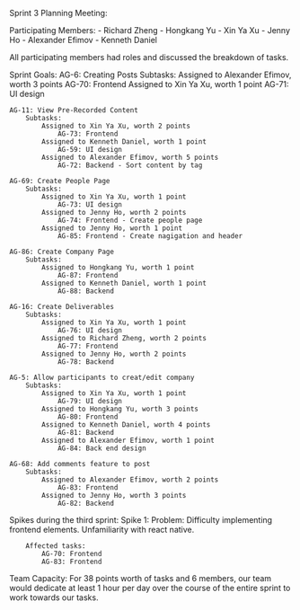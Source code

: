 Sprint 3 Planning Meeting:

Participating Members: 
    - Richard Zheng
    - Hongkang Yu
    - Xin Ya Xu
    - Jenny Ho
    - Alexander Efimov
    - Kenneth Daniel

All participating members had roles and discussed the breakdown of tasks. 

Sprint Goals:
    AG-6: Creating Posts
        Subtasks:
            Assigned to Alexander Efimov, worth 3 points
                AG-70: Frontend
            Assigned to Xin Ya Xu, worth 1 point 
                AG-71: UI design

    AG-11: View Pre-Recorded Content
        Subtasks:
            Assigned to Xin Ya Xu, worth 2 points
                AG-73: Frontend
            Assigned to Kenneth Daniel, worth 1 point
                AG-59: UI design
            Assigned to Alexander Efimov, worth 5 points
                AG-72: Backend - Sort content by tag

    AG-69: Create People Page
        Subtasks:
            Assigned to Xin Ya Xu, worth 1 point
                AG-73: UI design
            Assigned to Jenny Ho, worth 2 points
                AG-74: Frontend - Create people page
            Assigned to Jenny Ho, worth 1 point 
                AG-85: Frontend - Create nagigation and header

    AG-86: Create Company Page
        Subtasks:
            Assigned to Hongkang Yu, worth 1 point 
                AG-87: Frontend
            Assigned to Kenneth Daniel, worth 1 point
                AG-88: Backend

    AG-16: Create Deliverables
        Subtasks:
            Assigned to Xin Ya Xu, worth 1 point
                AG-76: UI design
            Assigned to Richard Zheng, worth 2 points 
                AG-77: Frontend
            Assigned to Jenny Ho, worth 2 points
                AG-78: Backend
    
    AG-5: Allow participants to creat/edit company
        Subtasks:
            Assigned to Xin Ya Xu, worth 1 point 
                AG-79: UI design
            Assigned to Hongkang Yu, worth 3 points 
                AG-80: Frontend
            Assigned to Kenneth Daniel, worth 4 points
                AG-81: Backend
            Assigned to Alexander Efimov, worth 1 point
                AG-84: Back end design
    
    AG-68: Add comments feature to post
        Subtasks:
            Assigned to Alexander Efimov, worth 2 points 
                AG-83: Frontend
            Assigned to Jenny Ho, worth 3 points 
                AG-82: Backend

Spikes during the third sprint:
    Spike 1:
        Problem:
            Difficulty implementing frontend elements. 
            Unfamiliarity with react native.

        Affected tasks:
            AG-70: Frontend
            AG-83: Frontend

Team Capacity: 
    For 38 points worth of tasks and 6 members, our team would dedicate at least 1 hour per day over the course of the entire sprint to work towards our tasks.